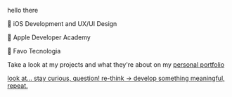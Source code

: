 hello there

🍏 iOS Development and UX/UI Design

📖 Apple Developer Academy

🍁 Favo Tecnologia

Take a look at my projects and what they're about on my [personal portfolio](http://slpdevelopment.com)

[look at... stay curious, question! re-think -> develop something meaningful, repeat.](http://slpdevelopment.com)


<!---
slpuppy/slpuppy is a ✨ special ✨ repository because its `README.md` (this file) appears on your GitHub profile.
You can click the Preview link to take a look at your changes.
--->
